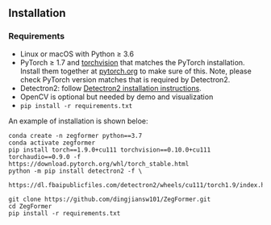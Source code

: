 ## Installation

### Requirements
- Linux or macOS with Python ≥ 3.6
- PyTorch ≥ 1.7 and [torchvision](https://github.com/pytorch/vision/) that matches the PyTorch installation.
  Install them together at [pytorch.org](https://pytorch.org) to make sure of this. Note, please check
  PyTorch version matches that is required by Detectron2.
- Detectron2: follow [Detectron2 installation instructions](https://detectron2.readthedocs.io/tutorials/install.html).
- OpenCV is optional but needed by demo and visualization
- `pip install -r requirements.txt`

An example of installation is shown beloe:

```
conda create -n zegformer python==3.7
conda activate zegformer
pip install torch==1.9.0+cu111 torchvision==0.10.0+cu111 torchaudio==0.9.0 -f https://download.pytorch.org/whl/torch_stable.html
python -m pip install detectron2 -f \
  https://dl.fbaipublicfiles.com/detectron2/wheels/cu111/torch1.9/index.html

git clone https://github.com/dingjiansw101/ZegFormer.git
cd ZegFormer
pip install -r requirements.txt
```